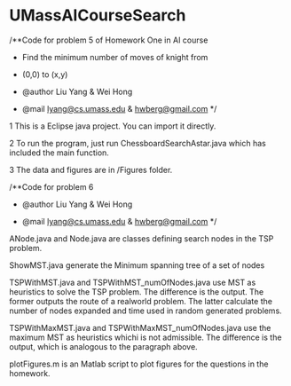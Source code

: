 UMassAICourseSearch
===================


/**Code for problem 5 of Homework One in AI course
 
* Find the minimum number of moves of knight from 
 
* (0,0) to (x,y)
 
* @author Liu Yang & Wei Hong
 
* @mail lyang@cs.umass.edu & hwberg@gmail.com
 */

1 This is a Eclipse java project. You can import it directly.

2 To run the program, just run ChessboardSearchAstar.java which has included the main function.

3 The data and figures are in /Figures folder.


/**Code for problem 6
* @author Liu Yang & Wei Hong
 
* @mail lyang@cs.umass.edu & hwberg@gmail.com
 */

ANode.java and Node.java are classes defining search nodes in the TSP problem.

ShowMST.java generate the Minimum spanning tree of a set of nodes

TSPWithMST.java and TSPWithMST_numOfNodes.java use MST as heuristics to solve the TSP problem.
The difference is the output. The former outputs the route of a realworld problem.
The latter calculate the number of nodes expanded and time used in random generated problems.

TSPWithMaxMST.java and TSPWithMaxMST_numOfNodes.java use the maximum MST as heuristics whichi is not admissible. The difference is the output, which is analogous to the paragraph above.

plotFigures.m is an Matlab script to plot figures for the questions in the homework.
